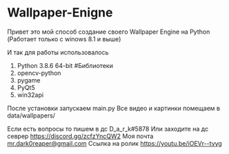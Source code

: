 # Wallpaper-Enigne
Привет это мой способ создание своего Wallpaper Engine на Python
(Работает только с winows 8.1 и выше)

И так для работы использовалось
1) Python 3.8.6 64-bit
#Библиотеки
2) opencv-python
3) pygame
4) PyQt5
5) win32api

После установки запускаем main.py
Все видео и картинки помещаем в data/wallpapers/

Если есть вопросы то пишем в дс D_a_r_k#5878
Или заходите на дс севрер https://discord.gg/zcfzYncQW2
Моя почта mr.dark0reaper@gmail.com
Ссылка на ролик https://youtu.be/iOEVr--tvyg

